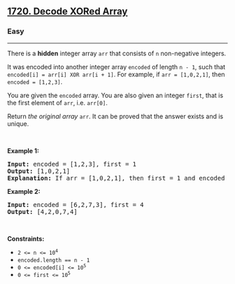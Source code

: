<h2><a href="https://leetcode.com/problems/decode-xored-array/">1720. Decode XORed Array</a></h2><h3>Easy</h3><hr><div style="user-select: auto;"><p style="user-select: auto;">There is a <strong style="user-select: auto;">hidden</strong> integer array <code style="user-select: auto;">arr</code> that consists of <code style="user-select: auto;">n</code> non-negative integers.</p>

<p style="user-select: auto;">It was encoded into another integer array <code style="user-select: auto;">encoded</code> of length <code style="user-select: auto;">n - 1</code>, such that <code style="user-select: auto;">encoded[i] = arr[i] XOR arr[i + 1]</code>. For example, if <code style="user-select: auto;">arr = [1,0,2,1]</code>, then <code style="user-select: auto;">encoded = [1,2,3]</code>.</p>

<p style="user-select: auto;">You are given the <code style="user-select: auto;">encoded</code> array. You are also given an integer <code style="user-select: auto;">first</code>, that is the first element of <code style="user-select: auto;">arr</code>, i.e. <code style="user-select: auto;">arr[0]</code>.</p>

<p style="user-select: auto;">Return <em style="user-select: auto;">the original array</em> <code style="user-select: auto;">arr</code>. It can be proved that the answer exists and is unique.</p>

<p style="user-select: auto;">&nbsp;</p>
<p style="user-select: auto;"><strong style="user-select: auto;">Example 1:</strong></p>

<pre style="user-select: auto;"><strong style="user-select: auto;">Input:</strong> encoded = [1,2,3], first = 1
<strong style="user-select: auto;">Output:</strong> [1,0,2,1]
<strong style="user-select: auto;">Explanation:</strong> If arr = [1,0,2,1], then first = 1 and encoded = [1 XOR 0, 0 XOR 2, 2 XOR 1] = [1,2,3]
</pre>

<p style="user-select: auto;"><strong style="user-select: auto;">Example 2:</strong></p>

<pre style="user-select: auto;"><strong style="user-select: auto;">Input:</strong> encoded = [6,2,7,3], first = 4
<strong style="user-select: auto;">Output:</strong> [4,2,0,7,4]
</pre>

<p style="user-select: auto;">&nbsp;</p>
<p style="user-select: auto;"><strong style="user-select: auto;">Constraints:</strong></p>

<ul style="user-select: auto;">
	<li style="user-select: auto;"><code style="user-select: auto;">2 &lt;= n &lt;= 10<sup style="user-select: auto;">4</sup></code></li>
	<li style="user-select: auto;"><code style="user-select: auto;">encoded.length == n - 1</code></li>
	<li style="user-select: auto;"><code style="user-select: auto;">0 &lt;= encoded[i] &lt;= 10<sup style="user-select: auto;">5</sup></code></li>
	<li style="user-select: auto;"><code style="user-select: auto;">0 &lt;= first &lt;= 10<sup style="user-select: auto;">5</sup></code></li>
</ul>
</div>